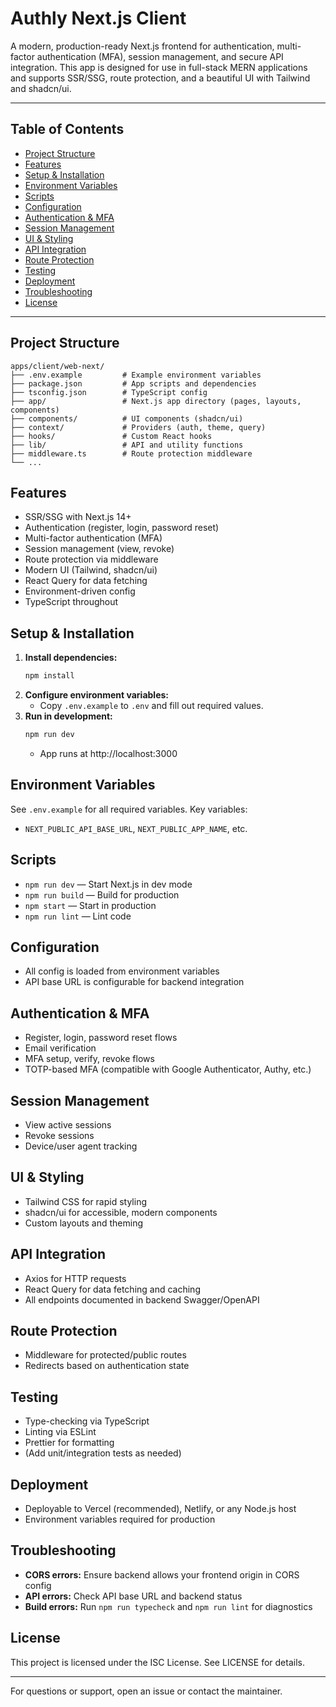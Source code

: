 # Authly Next.js Client

A modern, production-ready Next.js frontend for authentication, multi-factor authentication (MFA), session management, and secure API integration. This app is designed for use in full-stack MERN applications and supports SSR/SSG, route protection, and a beautiful UI with Tailwind and shadcn/ui.

---

## Table of Contents
- [Project Structure](#project-structure)
- [Features](#features)
- [Setup & Installation](#setup--installation)
- [Environment Variables](#environment-variables)
- [Scripts](#scripts)
- [Configuration](#configuration)
- [Authentication & MFA](#authentication--mfa)
- [Session Management](#session-management)
- [UI & Styling](#ui--styling)
- [API Integration](#api-integration)
- [Route Protection](#route-protection)
- [Testing](#testing)
- [Deployment](#deployment)
- [Troubleshooting](#troubleshooting)
- [License](#license)

---

## Project Structure
```
apps/client/web-next/
├── .env.example         # Example environment variables
├── package.json         # App scripts and dependencies
├── tsconfig.json        # TypeScript config
├── app/                 # Next.js app directory (pages, layouts, components)
├── components/          # UI components (shadcn/ui)
├── context/             # Providers (auth, theme, query)
├── hooks/               # Custom React hooks
├── lib/                 # API and utility functions
├── middleware.ts        # Route protection middleware
└── ...
```

## Features
- SSR/SSG with Next.js 14+
- Authentication (register, login, password reset)
- Multi-factor authentication (MFA)
- Session management (view, revoke)
- Route protection via middleware
- Modern UI (Tailwind, shadcn/ui)
- React Query for data fetching
- Environment-driven config
- TypeScript throughout

## Setup & Installation
1. **Install dependencies:**
   ```sh
   npm install
   ```
2. **Configure environment variables:**
   - Copy `.env.example` to `.env` and fill out required values.
3. **Run in development:**
   ```sh
   npm run dev
   ```
   - App runs at http://localhost:3000

## Environment Variables
See `.env.example` for all required variables. Key variables:
- `NEXT_PUBLIC_API_BASE_URL`, `NEXT_PUBLIC_APP_NAME`, etc.

## Scripts
- `npm run dev` — Start Next.js in dev mode
- `npm run build` — Build for production
- `npm start` — Start in production
- `npm run lint` — Lint code

## Configuration
- All config is loaded from environment variables
- API base URL is configurable for backend integration

## Authentication & MFA
- Register, login, password reset flows
- Email verification
- MFA setup, verify, revoke flows
- TOTP-based MFA (compatible with Google Authenticator, Authy, etc.)

## Session Management
- View active sessions
- Revoke sessions
- Device/user agent tracking

## UI & Styling
- Tailwind CSS for rapid styling
- shadcn/ui for accessible, modern components
- Custom layouts and theming

## API Integration
- Axios for HTTP requests
- React Query for data fetching and caching
- All endpoints documented in backend Swagger/OpenAPI

## Route Protection
- Middleware for protected/public routes
- Redirects based on authentication state

## Testing
- Type-checking via TypeScript
- Linting via ESLint
- Prettier for formatting
- (Add unit/integration tests as needed)

## Deployment
- Deployable to Vercel (recommended), Netlify, or any Node.js host
- Environment variables required for production

## Troubleshooting
- **CORS errors:** Ensure backend allows your frontend origin in CORS config
- **API errors:** Check API base URL and backend status
- **Build errors:** Run `npm run typecheck` and `npm run lint` for diagnostics

## License
This project is licensed under the ISC License. See LICENSE for details.

---

For questions or support, open an issue or contact the maintainer.
